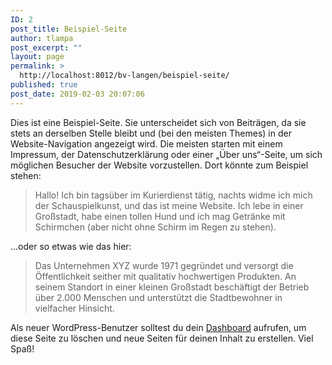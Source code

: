 ```yaml
---
ID: 2
post_title: Beispiel-Seite
author: tlampa
post_excerpt: ""
layout: page
permalink: >
  http://localhost:8012/bv-langen/beispiel-seite/
published: true
post_date: 2019-02-03 20:07:06
---
```

<!-- wp:paragraph -->
<p>Dies ist eine Beispiel-Seite. Sie unterscheidet sich von Beiträgen, da sie stets an derselben Stelle bleibt und (bei den meisten Themes) in der Website-Navigation angezeigt wird. Die meisten starten mit einem Impressum, der Datenschutzerklärung oder einer &#8222;Über uns&#8220;-Seite, um sich möglichen Besucher der Website vorzustellen. Dort könnte zum Beispiel stehen:</p>
<!-- /wp:paragraph -->

<!-- wp:quote -->
<blockquote class="wp-block-quote"><p>Hallo! Ich bin tagsüber im Kurierdienst tätig, nachts widme ich mich der Schauspielkunst, und das ist meine Website. Ich lebe in einer Großstadt, habe einen tollen Hund und ich mag Getränke mit Schirmchen (aber nicht ohne Schirm im Regen zu stehen).</p></blockquote>
<!-- /wp:quote -->

<!-- wp:paragraph -->
<p>...oder so etwas wie das hier:</p>
<!-- /wp:paragraph -->

<!-- wp:quote -->
<blockquote class="wp-block-quote"><p>Das Unternehmen XYZ wurde 1971 gegründet und versorgt die Öffentlichkeit seither mit qualitativ hochwertigen Produkten. An seinem Standort in einer kleinen Großstadt beschäftigt der Betrieb über 2.000 Menschen und unterstützt die Stadtbewohner in vielfacher Hinsicht.</p></blockquote>
<!-- /wp:quote -->

<!-- wp:paragraph -->
<p>Als neuer WordPress-Benutzer solltest du dein <a href="http://localhost:8012/bv-langen/wp-admin/">Dashboard</a> aufrufen, um diese Seite zu löschen und neue Seiten für deinen Inhalt zu erstellen. Viel Spaß!</p>
<!-- /wp:paragraph -->